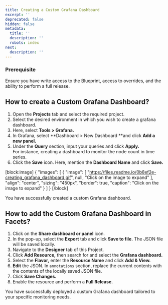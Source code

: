 ```yaml
---
title: Creating a Custom Grafana Dashboard
excerpt: ''
deprecated: false
hidden: false
metadata:
  title: ''
  description: ''
  robots: index
next:
  description: ''
---
```

### Prerequisite

Ensure you have write access to the Blueprint, access to overrides, and the ability to perform a full release.

## How to create a Custom Grafana Dashboard?

1. Open the **Projects** tab and select the required project. 
2. Select the desired environment in which you wish to create a grafana dashboard.
3. Here, select **Tools > Grafana.**
4. In Grafana, select **Dashboard > New Dashboard **and click **Add a new panel.**
5. Under the **Query** section, input your queries and click **Apply.**  
   For instance, creating a dashboard to monitor the node count in time series.
6. Click the **Save** icon. Here, mention the **Dashboard Name** and click **Save.**

[block:image]
{
  "images": [
    {
      "image": [
        "https://files.readme.io/0b8ef2e-creating_grafana_dashboard.gif",
        null,
        "Click on the image to expand"
      ],
      "align": "center",
      "sizing": "450px",
      "border": true,
      "caption": "Click on the image to expand"
    }
  ]
}
[/block]


You have successfully created a custom Grafana dashboard.

## How to add the Custom Grafana Dashboard in Facets?

1. Click on the **Share dashboard or panel** icon.
2. In the pop-up, select the **Export** tab and click **Save to file.** The JSON file will be saved locally.
3. Navigate to the **Designer** tab of this Project.
4. Click **Add Resource,** then search for and select the **Grafana dashboard.**
5. Select the **Flavor,** enter the **Resource Name** and click **Add & View.**
6. **Edit** the JSON. In `annotations` section, replace the current contents with the contents of the locally saved JSON file.
7. Click **Save Changes.**
8. Enable the resource and perform a **Full Release.**

You have successfully deployed a custom Grafana dashboard tailored to your specific monitoring needs.